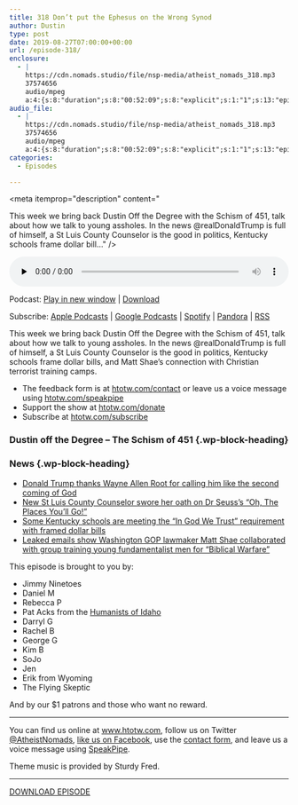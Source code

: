 ```yaml
---
title: 318 Don’t put the Ephesus on the Wrong Synod
author: Dustin
type: post
date: 2019-08-27T07:00:00+00:00
url: /episode-318/
enclosure:
  - |
    https://cdn.nomads.studio/file/nsp-media/atheist_nomads_318.mp3
    37574656
    audio/mpeg
    a:4:{s:8:"duration";s:8:"00:52:09";s:8:"explicit";s:1:"1";s:13:"episode_title";s:40:"Don't put the Ephesus on the Wrong Synod";s:10:"episode_no";s:3:"318";}
audio_file:
  - |
    https://cdn.nomads.studio/file/nsp-media/atheist_nomads_318.mp3
    37574656
    audio/mpeg
    a:4:{s:8:"duration";s:8:"00:52:09";s:8:"explicit";s:1:"1";s:13:"episode_title";s:40:"Don't put the Ephesus on the Wrong Synod";s:10:"episode_no";s:3:"318";}
categories:
  - Episodes

---
```

<div itemscope itemtype="http://schema.org/AudioObject">
  <meta itemprop="name" content="318 Don&#8217;t put the Ephesus on the Wrong Synod" />
  
  <meta itemprop="uploadDate" content="2019-08-27T01:00:00-06:00" />
  
  <meta itemprop="encodingFormat" content="audio/mpeg" />
  
  <meta itemprop="duration" content="PT52M09S" />
  
  <meta itemprop="description" content="


This week we bring back Dustin Off the Degree with the Schism of 451, talk about how we talk to young assholes. In the news @realDonaldTrump is full of himself, a St Luis County Counselor is the good in politics, Kentucky schools frame dollar bill..." />
  
  <meta itemprop="contentUrl" content="https://dts.podtrac.com/redirect.mp3/cdn.nomads.studio/file/nsp-media/atheist_nomads_318.mp3" />
  
  <meta itemprop="contentSize" content="35.8" />
  
  <div class="powerpress_player" id="powerpress_player_8581">
    <audio class="wp-audio-shortcode" id="audio-3987-325" preload="none" style="width: 100%;" controls="controls"><source type="audio/mpeg" src="https://dts.podtrac.com/redirect.mp3/cdn.nomads.studio/file/nsp-media/atheist_nomads_318.mp3?_=325" /><a href="https://dts.podtrac.com/redirect.mp3/cdn.nomads.studio/file/nsp-media/atheist_nomads_318.mp3">https://dts.podtrac.com/redirect.mp3/cdn.nomads.studio/file/nsp-media/atheist_nomads_318.mp3</a></audio>
  </div>
</div>

<p class="powerpress_links powerpress_links_mp3">
  Podcast: <a href="https://dts.podtrac.com/redirect.mp3/cdn.nomads.studio/file/nsp-media/atheist_nomads_318.mp3" class="powerpress_link_pinw" target="_blank" title="Play in new window" onclick="return powerpress_pinw('https://htotw.com/?powerpress_pinw=3987-podcast');" rel="nofollow">Play in new window</a> | <a href="https://dts.podtrac.com/redirect.mp3/cdn.nomads.studio/file/nsp-media/atheist_nomads_318.mp3" class="powerpress_link_d" title="Download" rel="nofollow" download="atheist_nomads_318.mp3">Download</a>
</p>

<p class="powerpress_links powerpress_subscribe_links">
  Subscribe: <a href="https://podcasts.apple.com/us/podcast/humanists-take-on-the-world/id530050098?mt=2&ls=1" class="powerpress_link_subscribe powerpress_link_subscribe_itunes" target="_blank" title="Subscribe on Apple Podcasts" rel="nofollow">Apple Podcasts</a> | <a href="https://www.google.com/podcasts?feed=aHR0cDovL2F0aGVpc3Rub21hZHMubGlic3luLmNvbS9yc3M%3D" class="powerpress_link_subscribe powerpress_link_subscribe_googleplay" target="_blank" title="Subscribe on Google Podcasts" rel="nofollow">Google Podcasts</a> | <a href="https://open.spotify.com/show/3LzK2xZGike6Tc1GEMtMbr?si=LieN9SNuTpq96smuaUsH8A" class="powerpress_link_subscribe powerpress_link_subscribe_spotify" target="_blank" title="Subscribe on Spotify" rel="nofollow">Spotify</a> | <a href="https://www.pandora.com/podcast/atheist-nomads/PC:10122?corr=62071012&part=ug" class="powerpress_link_subscribe powerpress_link_subscribe_pandora" target="_blank" title="Subscribe on Pandora" rel="nofollow">Pandora</a> | <a href="https://htotw.com/feed/podcast/" class="powerpress_link_subscribe powerpress_link_subscribe_rss" target="_blank" title="Subscribe via RSS" rel="nofollow">RSS</a>
</p>

This week we bring back Dustin Off the Degree with the Schism of 451, talk about how we talk to young assholes. In the news @realDonaldTrump is full of himself, a St Luis County Counselor is the good in politics, Kentucky schools frame dollar bills, and Matt Shae’s connection with Christian terrorist training camps.

<!--more-->

  * The feedback form is at [htotw.com/contact](https://htotw.com/contact) or leave us a voice message using <a href="https://htotw.com/speakpipe" target="_blank" rel="noopener noreferrer">htotw.com/speakpipe</a>
  * Support the show at <a href="https://htotw.com/donate" target="_blank" rel="noopener noreferrer">htotw.com/donate</a>
  * Subscribe at <a href="https://htotw.com/subscribe" target="_blank" rel="noopener noreferrer">htotw.com/subscribe</a>

### Dustin off the Degree &#8211; The Schism of 451 {.wp-block-heading}

### News {.wp-block-heading}

  * [Donald Trump thanks Wayne Allen Root for calling him like the second coming of God][1]
  * [New St Luis County Counselor swore her oath on Dr Seuss’s “Oh, The Places You’ll Go!”][2]
  * [Some Kentucky schools are meeting the “In God We Trust” requirement with framed dollar bills][3]
  * [Leaked emails show Washington GOP lawmaker Matt Shae collaborated with group training young fundamentalist men for “Biblical Warfare”][4]

This episode is brought to you by:

  * Jimmy Ninetoes
  * Daniel M
  * Rebecca P
  * Pat Acks from the <a href="https://www.humanistsofidaho.org" target="_blank" rel="noopener noreferrer">Humanists of Idaho</a>
  * Darryl G
  * Rachel B
  * George G
  * Kim B
  * SoJo
  * Jen
  * Erik from Wyoming
  * The Flying Skeptic

And by our $1 patrons and those who want no reward.

<hr class="wp-block-separator" />

You can find us online at <a href="https://www.htotw.com/" target="_blank" rel="noopener noreferrer">www.htotw.com</a>, follow us on Twitter <a href="https://twitter.com/AtheistNomads" target="_blank" rel="noopener noreferrer">@AtheistNomads</a>, <a href="https://htotw.com/facebook" target="_blank" rel="noopener noreferrer">like us on Facebook</a>, use the [contact form](https://htotw.com/contact), and leave us a voice message using <a href="https://htotw.com/speakpipe" target="_blank" rel="noopener noreferrer">SpeakPipe</a>.

Theme music is provided by Sturdy Fred.

<hr class="wp-block-separator" />

[DOWNLOAD EPISODE][5]

 [1]: https://twitter.com/realDonaldTrump/status/1164138795475881986?s=09
 [2]: https://www.stltoday.com/opinion/editorial/editorial-short-takes-on-colorful-seuss-characters-in-politics/article_aec76b7e-8f4b-5bbe-9757-b4d2d40a291a.html
 [3]: https://www.wuky.org/post/fayette-schools-fulfill-god-we-trust-requirement-almighty-dollar
 [4]: https://www.rawstory.com/2019/08/leaked-emails-show-gop-lawmaker-collaborated-with-extremist-gun-group-that-was-preparing-for-biblical-warfare/
 [5]: https://dts.podtrac.com/redirect.mp3/cdn.nomads.studio/file/nsp-media/atheist_nomads_318.mp3
